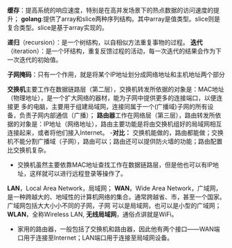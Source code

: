 **缓存**：提高系统的响应速度，特别是在高并发场景下的热点数据的访问速度的提升；
**golang**:提供了array和slice两种序列结构。其中array是值类型。slice则是复合类型。slice是基于array实现的。

**递归**（recursion）：是一个树结构，以自相似方法重复事物的过程。
**迭代**（iteration）：是一个环结构，重复反馈过程的活动，每一次迭代的结果会作为下一次迭代的初始值。

**子网掩码**：只有一个作用，就是将某个IP地址划分成网络地址和主机地址两个部分

**交换机**主要工作在数据链路层（第二层），交换机转发所依据的对象是：MAC地址（物理地址），是一个扩大网络的器材，能为子网中提供更多的连接端口，以便连接更
多的电脑，主要用于组建局域网，连接同属于一个(广播域)子网的所有设备，负责子网内部通信（广播）；
**路由器**工作在网络层（第三层），路由转发所依据的对象是：IP地址（网络地址），路由主要功能是将由交换机组好的局域网相互连接起来，或者将他们接入Internet。
-**对比：**  交换机能做的，路由都能做；交换机不能分割广播域（子网），路由可以；路由还可以提供防火墙的功能；路由配置比交换机复杂。
- 交换机虽然主要依靠MAC地址查找工作在数据链路层，但是他也可以有IP地址，这样就可以进行远程登录等操作了。

**LAN**，Local Area Network，局域网；
**WAN**，Wide Area Network，广域网，是一种跨越大的、地域性的计算机网络的集合。通常跨越省、市，甚至一个国家。广域网包括大大小小不同的子网，子网
可以是局域网，也可以是小型的广域网；
**WLAN**，全称Wireless LAN, **无线局域网**，通俗点讲就是WiFi。
- 家用的路由器，一般包括了交换机和路由器，因此他有两个接口——WAN端口用于连接至Internet；LAN端口用于连接至局域网设备。